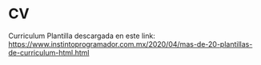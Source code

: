 # CV
Curriculum
Plantilla descargada en este link: https://www.instintoprogramador.com.mx/2020/04/mas-de-20-plantillas-de-curriculum-html.html
